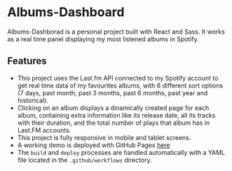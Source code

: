 # Albums-Dashboard
Albums-Dashborad is a personal project built with React and Sass. It works as a real time panel displaying my most listened albums in Spotify.

## Features
* This project uses the Last.fm API connected to my Spotify account to get real time data of my favourites albums, with 6 different sort options (7 days, past month, past 3 months, past 6 months, past year and historical).
* Clicking on an album displays a dinamically created page for each album, containing extra information like its release date, all its tracks with their duration, and the total number of plays that album has in Last.FM accounts.
* This project is fully responsive in mobile and tablet screens.
* A working demo is deployed with GitHub Pages [here](https://tomyalberdi.github.io/Albums-Dashboard/)
* The `build` and `deploy` processes are handled automatically with a YAML file located in the `.github/workflows` directory.
